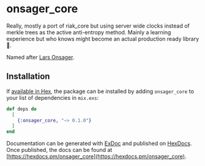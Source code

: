 # onsager_core

Really, mostly a port of riak_core but using server wide clocks instead of merkle trees as the active anti-entropy method. Mainly a learning experience but who knows might become an actual production ready library :dancer:.

Named after [Lars Onsager](https://en.wikipedia.org/wiki/Lars_Onsager).

## Installation

If [available in Hex](https://hex.pm/docs/publish), the package can be installed
by adding `onsager_core` to your list of dependencies in `mix.exs`:

```elixir
def deps do
  [
    {:onsager_core, "~> 0.1.0"}
  ]
end
```

Documentation can be generated with [ExDoc](https://github.com/elixir-lang/ex_doc)
and published on [HexDocs](https://hexdocs.pm). Once published, the docs can
be found at [https://hexdocs.pm/onsager_core](https://hexdocs.pm/onsager_core).

